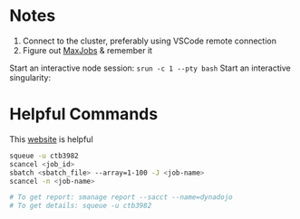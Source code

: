 # Notes

1. Connect to the cluster, preferably using VSCode remote connection
2. Figure out [MaxJobs](https://stackoverflow.com/a/61587377) & remember it

Start an interactive node session: `srun -c 1 --pty bash`
Start an interactive singularity: 

# Helpful Commands

This [website](https://slurm.schedmd.com/job_array.html) is helpful

```bash
squeue -u ctb3982
scancel <job_id>
sbatch <sbatch_file> --array=1-100 -J <job-name>
scancel -n <job-name>

# To get report: smanage report --sacct --name=dynadojo
# To get details: squeue -u ctb3982
```
